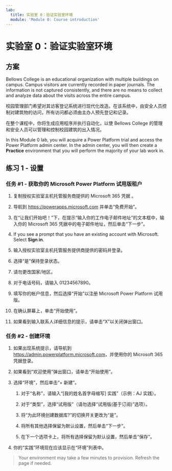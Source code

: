 ```yaml
---
lab:
  title: 实验室 0：验证实验室环境
  module: 'Module 0: Course introduction'
---
```


# <a name="lab-0-validate-lab-environment"></a>实验室 0：验证实验室环境

## <a name="scenario"></a>方案

Bellows College is an educational organization with multiple buildings on campus. Campus visitors are currently recorded in paper journals. The information is not captured consistently, and there are no means to collect and analyze data about the visits across the entire campus.

校园管理部门希望对其访客登记系统进行现代化改造。在该系统中，由安全人员控制对建筑物的访问，所有访问都必须由主办人预先登记和记录。

在整个课程中，你将生成应用程序并执行自动化，以使 Bellows College 的管理和安全人员可以管理和控制校园建筑的出入情况。

In this Module 0 lab, you will acquire a Power Platform trial and access the Power Platform admin center. In the admin center, you will then create a <bpt id="p1">**</bpt>Practice<ept id="p1">**</ept> environment that you will perform the majority of your lab work in.

## <a name="exercise-1--setup"></a>练习 1 - 设置

### <a name="task-1---acquire-your-microsoft-power-platform-trial-tenant"></a>任务 \#1 - 获取你的 Microsoft Power Platform 试用版租户

1. 复制授权实验室主机托管服务商提供的 Microsoft 365 凭据 。

1. 导航到 <https://powerapps.microsoft.com> 并单击“免费开始”。

1. 在“让我们开始吧！”下，在提示“输入你的工作电子邮件地址”的文本框中，输入你的 Microsoft 365 凭据中的电子邮件地址，然后单击“下一步”。

1. If you see a prompt that you have an existing account with Microsoft. Select <bpt id="p1">**</bpt>Sign in<ept id="p1">**</ept>.

1. 输入授权实验室主机托管服务提供商提供的密码并登录。

1. 选择“是”保持登录状态。

1. 请勿更改国家/地区。

1. 对于电话号码，请输入 01234567890。

1. 填写你的帐户信息，然后选择“开始”以注册 Microsoft Power Platform 试用版。

1. 在确认屏幕上，单击“开始使用”。

1. 如果看到输入联系人详细信息的提示，请单击“X”以关闭弹出窗口。

### <a name="task-2--create-environment"></a>任务 \#2 - 创建环境

1. 如果出现系统提示，请导航到 <https://admin.powerplatform.microsoft.com>，并使用你的 Microsoft 365 凭据登录。

1. 如果看到“欢迎使用”弹出窗口，请单击“开始使用”。

1. 选择“环境”，然后单击“+ 新建”。

    1. 对于“名称”，请输入“[我的姓名首字母缩写] 实践”（示例：AJ 实践）。

    1. 对于“类型”，选择“试用版”（请勿选择“试用版(基于订阅)”选项）。

    1. 将“为此环境创建数据库?”的切换开关更改为“是”。

    1. 将所有其他选择保留为默认设置，然后单击“下一步”。

    1. 在下一个选项卡上，将所有选择保留为默认设置，然后单击“保存”。

1. 你的“实践”环境现在应该显示在“环境”列表中。

> Your environment may take a few minutes to provision. Refresh the page if needed.
